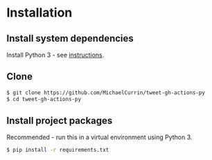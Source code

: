 # Installation

## Install system dependencies

Install Python 3 - see [instructions](https://gist.github.com/MichaelCurrin/57caae30bd7b0991098e9804a9494c23).


## Clone

```sh
$ git clone https://github.com/MichaelCurrin/tweet-gh-actions-py
$ cd tweet-gh-actions-py
```


## Install project packages

Recommended - run this in a virtual environment using Python 3.

```sh
$ pip install -r requirements.txt
```
